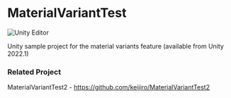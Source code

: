 # MaterialVariantTest

![Unity Editor](https://user-images.githubusercontent.com/343936/198190896-c926a175-47de-499b-8be1-5d6d1dc3a0b8.png)

Unity sample project for the material variants feature (available from Unity 2022.1)

### Related Project

MaterialVariantTest2 - https://github.com/keijiro/MaterialVariantTest2

